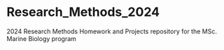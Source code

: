 # Research_Methods_2024
2024 Research Methods Homework and Projects repository for the MSc. Marine Biology program
